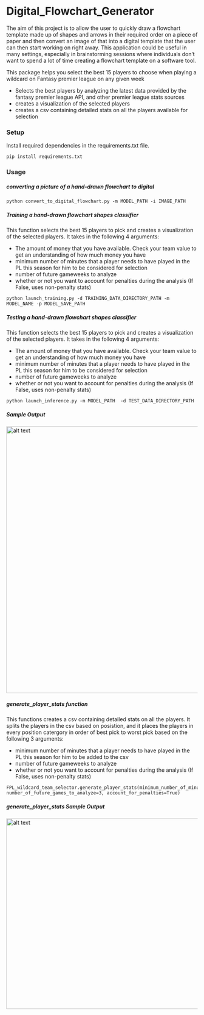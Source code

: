 # Digital_Flowchart_Generator
The aim of this project is to allow the user to quickly draw a flowchart template made up of shapes and arrows in their required order on a piece of paper and then
convert an image of that into a digital template that the user can then start working on right away. This application could be useful in many settings, especially in brainstorming sessions where individuals don’t want to spend a lot of time creating a flowchart template on a software tool.


This package helps you select the best 15 players to choose when playing a wildcard on Fantasy premier league on any given week

  - Selects the best players by analyzing the latest data provided by the fantasy premier league API, and other premier league stats sources
  - creates a visualization of the selected players
  - creates a csv containing detailed stats on all the players available for selection

### Setup
Install required dependencies in the requirements.txt file.
```
pip install requirements.txt
```
### Usage
##### converting a picture of a hand-drawn flowchart to digital
```
python convert_to_digital_flowchart.py -m MODEL_PATH -i IMAGE_PATH
```

##### Training a hand-drawn flowchart shapes classifier
This function selects the best 15 players to pick and creates a visualization of the selected players. It takes in the following 4 arguments: 

  - The amount of money that you have available. Check your team value to get an understanding of how much money you have
  - minimum number of minutes that a player needs to have played in the PL this season for him to be considered for selection
  - number of future gameweeks to analyze
  - whether or not you want to account for penalties during the analysis (If False, uses non-penalty stats)

```
python launch_training.py -d TRAINING_DATA_DIRECTORY_PATH -m MODEL_NAME -p MODEL_SAVE_PATH
```

##### Testing a hand-drawn flowchart shapes classifier
This function selects the best 15 players to pick and creates a visualization of the selected players. It takes in the following 4 arguments: 

  - The amount of money that you have available. Check your team value to get an understanding of how much money you have
  - minimum number of minutes that a player needs to have played in the PL this season for him to be considered for selection
  - number of future gameweeks to analyze
  - whether or not you want to account for penalties during the analysis (If False, uses non-penalty stats)

```
python launch_inference.py -m MODEL_PATH  -d TEST_DATA_DIRECTORY_PATH
```

##### Sample Output

<img src="test/sample_outputs/Team1.PNG" alt="alt text" width="700" height="700">

##### generate_player_stats function
This functions creates a csv containing detailed stats on all the players. It splits the players in the csv based on posistion, and it places the players in every position catergory in order of best pick to worst pick based on the following 3 arguments: 

  - minimum number of minutes that a player needs to have played in the PL this season for him to be added to the csv
  - number of future gameweeks to analyze
  - whether or not you want to account for penalties during the analysis (If False, uses non-penalty stats)

```
FPL_wildcard_team_selector.generate_player_stats(minimum_number_of_minutes_played=900, number_of_future_games_to_analyze=3, account_for_penalties=True)
```
##### generate_player_stats Sample Output

<img src="test/sample_outputs/sample_csv.PNG" alt="alt text" width="1400" height="500">
